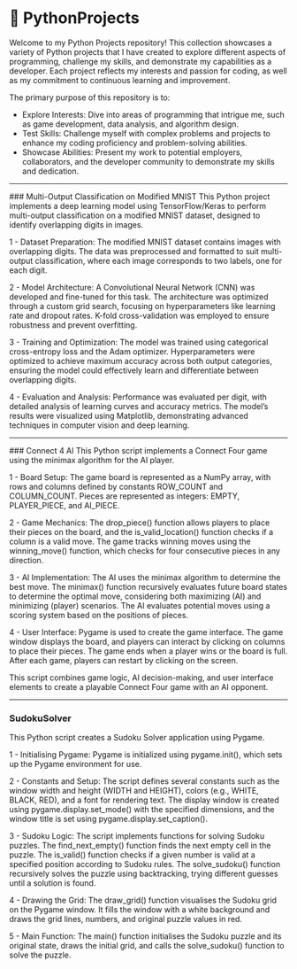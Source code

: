 # 🐍 PythonProjects
Welcome to my Python Projects repository! This collection showcases a variety of Python projects that I have created to explore different aspects of programming, challenge my skills, and demonstrate my capabilities as a developer. Each project reflects my interests and passion for coding, as well as my commitment to continuous learning and improvement.

The primary purpose of this repository is to:

- Explore Interests: Dive into areas of programming that intrigue me, such as game development, data analysis, and algorithm design.
- Test Skills: Challenge myself with complex problems and projects to enhance my coding proficiency and problem-solving abilities.
- Showcase Abilities: Present my work to potential employers, collaborators, and the developer community to demonstrate my skills and dedication.
<hr>
### Multi-Output Classification on Modified MNIST
This Python project implements a deep learning model using TensorFlow/Keras to perform multi-output classification on a modified MNIST dataset, designed to identify overlapping digits in images.

1 - Dataset Preparation: The modified MNIST dataset contains images with overlapping digits. The data was preprocessed and formatted to suit multi-output classification, where each image corresponds to two labels, one for each digit.

2 - Model Architecture: A Convolutional Neural Network (CNN) was developed and fine-tuned for this task. The architecture was optimized through a custom grid search, focusing on hyperparameters like learning rate and dropout rates. K-fold cross-validation was employed to ensure robustness and prevent overfitting.

3 - Training and Optimization: The model was trained using categorical cross-entropy loss and the Adam optimizer. Hyperparameters were optimized to achieve maximum accuracy across both output categories, ensuring the model could effectively learn and differentiate between overlapping digits.

4 - Evaluation and Analysis: Performance was evaluated per digit, with detailed analysis of learning curves and accuracy metrics. The model’s results were visualized using Matplotlib, demonstrating advanced techniques in computer vision and deep learning.
<hr>
### Connect 4 AI
This Python script implements a Connect Four game using the minimax algorithm for the AI player. 

1 - Board Setup: The game board is represented as a NumPy array, with rows and columns defined by constants ROW_COUNT and COLUMN_COUNT. Pieces are represented as integers: EMPTY, PLAYER_PIECE, and AI_PIECE.

2 - Game Mechanics: The drop_piece() function allows players to place their pieces on the board, and the is_valid_location() function checks if a column is a valid move. The game tracks winning moves using the winning_move() function, which checks for four consecutive pieces in any direction.

3 - AI Implementation: The AI uses the minimax algorithm to determine the best move. The minimax() function recursively evaluates future board states to determine the optimal move, considering both maximizing (AI) and minimizing (player) scenarios. The AI evaluates potential moves using a scoring system based on the positions of pieces.

4 - User Interface: Pygame is used to create the game interface. The game window displays the board, and players can interact by clicking on columns to place their pieces. The game ends when a player wins or the board is full. After each game, players can restart by clicking on the screen.

This script combines game logic, AI decision-making, and user interface elements to create a playable Connect Four game with an AI opponent.
<hr>

### SudokuSolver
This Python script creates a Sudoku Solver application using Pygame.

1 - Initialising Pygame: Pygame is initialized using pygame.init(), which sets up the Pygame environment for use.

2 - Constants and Setup: The script defines several constants such as the window width and height (WIDTH and HEIGHT), colors (e.g., WHITE, BLACK, RED), and a font for rendering text. The display window is created using pygame.display.set_mode() with the specified dimensions, and the window title is set using pygame.display.set_caption().

3 - Sudoku Logic: The script implements functions for solving Sudoku puzzles. The find_next_empty() function finds the next empty cell in the puzzle. The is_valid() function checks if a given number is valid at a specified position according to Sudoku rules. The solve_sudoku() function recursively solves the puzzle using backtracking, trying different guesses until a solution is found.

4 - Drawing the Grid: The draw_grid() function visualises the Sudoku grid on the Pygame window. It fills the window with a white background and draws the grid lines, numbers, and original puzzle values in red.

5 - Main Function: The main() function initialises the Sudoku puzzle and its original state, draws the initial grid, and calls the solve_sudoku() function to solve the puzzle.

